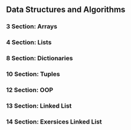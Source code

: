 ## Data Structures and Algorithms

### 3 Section: Arrays
### 4 Section: Lists
### 8 Section: Dictionaries
### 10 Section: Tuples
### 12 Section: OOP
### 13 Section: Linked List
### 14 Section: Exersices Linked List